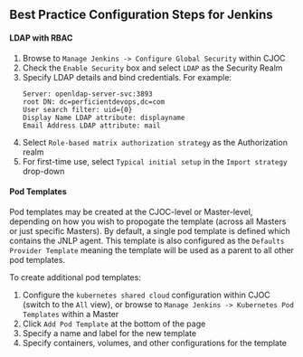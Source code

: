 ## Best Practice Configuration Steps for Jenkins
#### LDAP with RBAC
1. Browse to `Manage Jenkins -> Configure Global Security` within CJOC
2. Check the `Enable Security` box and select `LDAP` as the Security Realm
3. Specify LDAP details and bind credentials. For example:
   ```
   Server: openldap-server-svc:3893
   root DN: dc=perficientdevops,dc=com
   User search filter: uid={0}
   Display Name LDAP attribute: displayname
   Email Address LDAP attribute: mail
   ```
4. Select `Role-based matrix authorization strategy` as the Authorization realm
5. For first-time use, select `Typical initial setup` in the `Import strategy` drop-down

#### Pod Templates
Pod templates may be created at the CJOC-level or Master-level, depending on how you wish to propogate the template (across all Masters or just specific Masters). By default, a single pod template is defined which contains the JNLP agent. This template is also configured as the `Defaults Provider Template` meaning the template will be used as a parent to all other pod templates.

To create additional pod templates:
1. Configure the `kubernetes shared cloud` configuration within CJOC (switch to the `All` view), or browse to `Manage Jenkins -> Kubernetes Pod Templates` within a Master
2. Click `Add Pod Template` at the bottom of the page
3. Specify a name and label for the new template
4. Specify containers, volumes, and other configurations for the template
